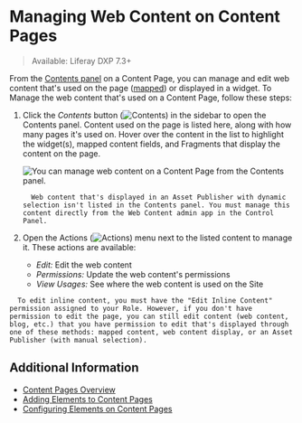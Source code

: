 # Managing Web Content on Content Pages

> Available: Liferay DXP 7.3+

From the [Contents panel](./content-page-editor-user-interface.md#contents) on a Content Page, you can manage and edit web content that's used on the page ([mapped](./configuring-elements-on-content-pages.md#mapping-content)) or displayed in a widget. To Manage the web content that's used on a Content Page, follow these steps:

1. Click the *Contents* button (![Contents](../../../images/icon-contents.png)) in the sidebar to open the Contents panel. Content used on the page is listed here, along with how many pages it's used on. Hover over the content in the list to highlight the widget(s), mapped content fields, and Fragments that display the content on the page.

    ![You can manage web content on a Content Page from the Contents panel.](./managing-web-content-on-content-pages/images/01.png)

    ```note::
      Web content that's displayed in an Asset Publisher with dynamic selection isn't listed in the Contents panel. You must manage this content directly from the Web Content admin app in the Control Panel.
    ```

1. Open the Actions (![Actions](../../../images/icon-actions.png)) menu next to the listed content to manage it. These actions are available:

    - *Edit:* Edit the web content
    - *Permissions:* Update the web content's permissions
    - *View Usages:* See where the web content is used on the Site

```note::
  To edit inline content, you must have the "Edit Inline Content" permission assigned to your Role. However, if you don't have permission to edit the page, you can still edit content (web content, blog, etc.) that you have permission to edit that's displayed through one of these methods: mapped content, web content display, or an Asset Publisher (with manual selection).
```

## Additional Information

- [Content Pages Overview](./content-pages-overview.md)
- [Adding Elements to Content Pages](./adding-elements-to-content-pages.md)
- [Configuring Elements on Content Pages](./configuring-elements-on-content-pages.md)
